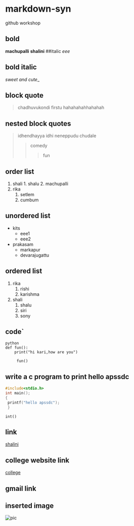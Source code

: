 # markdown-syn
github workshop
## bold
**machupalli**
__shalini__
##italic
*eee*
## bold italic
_sweet and cute__
## block quote
>chadhuvukondi firstu
hahahahahhahahah
## nested block quotes
>idhendhayya idhi neneppudu chudale
>>comedy
>>>fun
## order list
1. shali
       1. shalu
       2. machupalli
 2. rika
       1. setlem
       2. cumbum
## unordered list
- kits
    * eee1
    * eee2
- prakasam
     * markapur
     * devarajugattu
## ordered list
1. rika
    1. rishi
    2. karishma
 2. shali
    1. shalu
    2. siri
    3. sony
  ## code`
  ```
  python
  def fun():
      print("hi kari,how are you")
 ```
 ```
      fun()
 ```
## write a c program to print hello apssdc
```c
#include<stdio.h>
int main();
{
 printf("hello apssdc");
 }
 ```
 ```
 int()
 ```
## link
[shalini](https://www.markdownguide.org/cheat-sheet/)
## college website link
[college](https://www.kits-anna.com)
## gmail link
[](https://www.shalinimachupalli227@gmail.com)
## inserted image
![pic](https://github.com/shalini205/markdown-syn/blob/master/shalinimachupalli.jpg)
